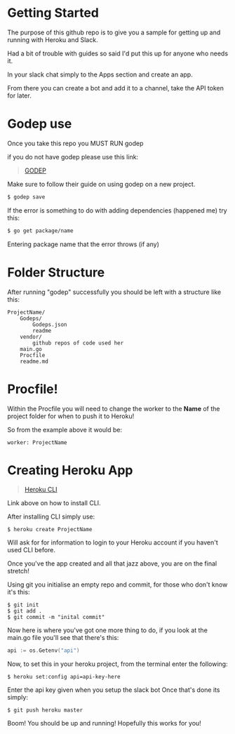 # Getting Started 

The purpose of this github repo is to give you a sample for getting up and running with Heroku and Slack. 

Had a bit of trouble with guides so said I'd put this up for anyone who needs it. 

In your slack chat simply to the Apps section and create an app.

From there you can create a bot and add it to a channel, take the API token for later.


# Godep use
Once you take this repo you MUST RUN godep 

if you do not have godep please use this link: 

> [GODEP](https://github.com/tools/godep)

Make sure to follow their guide on using godep on a new project.

```bash
$ godep save
```

If the error is something to do with adding dependencies (happened me) try this:

```bash
$ go get package/name
```

Entering package name that the error throws (if any)

# Folder Structure

After running "godep" successfully you should be left with a structure like this:
```
ProjectName/
    Godeps/
        Godeps.json
        readme
    vendor/ 
        github repos of code used her
    main.go 
    Procfile 
    readme.md
```

# Procfile!

Within the Procfile you will need to change the worker to the **Name** of the project folder for when to push it to Heroku! 

So from the example above it would be:

```
worker: ProjectName
```

# Creating Heroku App

> [Heroku CLI](https://devcenter.heroku.com/articles/heroku-cli)

Link above on how to install CLI. 

After installing CLI simply use: 
```
$ heroku create ProjectName
```

Will ask for for information to login to your Heroku account if you haven't used CLI before. 

Once you've the app created and all that jazz above, you are on the final stretch! 

Using git you initialise an empty repo and commit, for those who don't know it's this:
```
$ git init 
$ git add . 
$ git commit -m "inital commit" 
``` 
Now here is where you've got one more thing to do, if you look at the main.go file you'll see that there's this:
```Go
api := os.Getenv("api")
```
Now, to set this in your heroku project, from the terminal enter the following:
```
$ heroku set:config api=api-key-here
```
Enter the api key given when you setup the slack bot 
Once that's done its simply: 

```
$ git push heroku master 
```


Boom! You should be up and running! Hopefully this works for you!